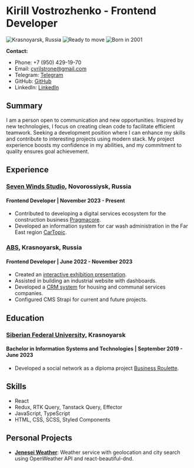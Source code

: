 # Kirill Vostrozhenko - Frontend Developer

![Krasnoyarsk, Russia](https://img.shields.io/badge/Location-Krasnoyarsk,%20Russia-blue)
![Ready to move](https://img.shields.io/badge/Status-Ready%20to%20move-green)
![Born in 2001](https://img.shields.io/badge/Born-2001-yellow)

**Contact:**
- Phone: +7 (950) 429-19-70
- Email: cyrilstrone@gmail.com
- Telegram: [Telegram](https://t.me/cyrilstrone)
- GitHub: [GitHub](https://github.com/CyrilStrone)
- LinkedIn: [LinkedIn](https://linkedin.com/in/cyrilstrone)

## Summary
I am a person open to communication and new opportunities. Inspired by new technologies, I focus on creating clean code to facilitate efficient teamwork. Seeking a development position where I can enhance my skills and contribute to interesting projects using modern stack. My project experience boosts my confidence in my abilities, and my commitment to quality ensures goal achievement.

## Experience
### [Seven Winds Studio](https://7winds.mobi/), Novorossiysk, Russia
#### Frontend Developer | November 2023 - Present
- Contributed to developing a digital services ecosystem for the construction business [Pragmacore](https://pragma.info/).
- Developed an information system for car wash administration in the Far East region [CarTopic](https://cartopic.7winds.mobi/).

### [ABS](https://dev-krabs.ru/), Krasnoyarsk, Russia
#### Frontend Developer | June 2022 - November 2023
- Created an [interactive exhibition presentation](https://portal.acm-4.ru/presentation).
- Assisted in building an industrial website with dashboards.
- Developed a [CRM system](https://gkh-info.org) for housing and communal services companies.
- Configured CMS Strapi for current and future projects.

## Education
### [Siberian Federal University](https://www.sfu-kras.ru/), Krasnoyarsk
#### Bachelor in Information Systems and Technologies | September 2019 - June 2023
- Developed a social network as a diploma project [Business Roulette](https://businessroulette.ru/).

## Skills
- React
- Redux, RTK Query, Tanstack Query, Effector
- JavaScript, TypeScript
- HTML, CSS, SCSS, Styled Components

## Personal Projects
- [**Jenesei Weather**](https://weather.jenesei.ru/): Weather service with geolocation and city search using OpenWeather API and react-beautiful-dnd.